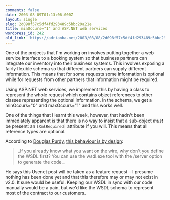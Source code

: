 ```yaml
---
comments: false
date: 2003-08-09T01:13:06.000Z
layout: single
slug: 2d098f57c5df4fd293489c5bbc29a21e
title: minOccurs="1" and ASP.NET web services
wordpress_id: 242
old_link: 'https://adrianba.net/2003/08/08/2d098f57c5df4fd293489c5bbc29a21e/'
---
```

One of the projects that I'm working on involves putting
together a web service interface to a booking system so that
business partners can integrate our inventory into their business
systems. This involves exposing a fairly flexible schema so that
different partners can supply different information. This means
that for some requests some information is optional while for
requests from other partners that information might be
required.

Using ASP.NET web services, we implement this by having a class
to represent the whole request which contains object references to
other classes representing the optional information. In the schema,
we get a minOccurs="0" and maxOccurs="1" and this works well.

One of the things that I learnt this week, however, that hadn't
been immediately apparent is that there is no way to insist that a
sub-object _must_ be present: an `[XmlRequired]`
attribute if you will. This means that all reference types are
optional.

According to [Douglas
Purdy](http://www.douglasp.com/),
[
this behaviour is by design](http://groups.google.co.uk/groups?hl=en&lr=&ie=UTF-8&oe=UTF-8&selm=OPePfpQkCHA.2848%40tkmsftngp10):

<blockquote>_If you already know what you want on the wire, why
don't you define the WSDL first? You can use the wsdl.exe tool with
the /server option to generate the code._</blockquote>

He says this Usenet post will be taken as a feature request - I
presume nothing has been done yet and that this therefore may or
may not exist in v2.0. It sure would be useful. Keeping our WSDL in
sync with our code manually would be a pain, but we'd like the WSDL
schema to represent most of the contract to our customers.

